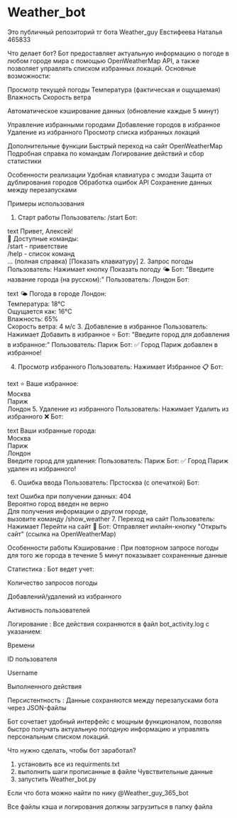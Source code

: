 # Weather_bot
Это публичный репозиторий тг бота Weather_guy
Евстифеева Наталья 465833

Что делает бот?
Бот предоставляет актуальную информацию о погоде в любом городе мира с помощью OpenWeatherMap API, а также позволяет управлять списком избранных локаций. Основные возможности:

Просмотр текущей погоды
Температура (фактическая и ощущаемая)
Влажность
Скорость ветра

Автоматическое кэширование данных (обновление каждые 5 минут)

Управление избранными городами
Добавление городов в избранное
Удаление из избранного
Просмотр списка избранных локаций

Дополнительные функции
Быстрый переход на сайт OpenWeatherMap
Подробная справка по командам
Логирование действий и сбор статистики

Особенности реализации
Удобная клавиатура с эмодзи
Защита от дублирования городов
Обработка ошибок API
Сохранение данных между перезапусками


Примеры использования
1. Старт работы
Пользователь: /start
Бот:

text
Привет, Алексей!  
🚀 Доступные команды:  
/start - приветствие  
/help - список команд  
... (полная справка)
[Показать клавиатуру]
2. Запрос погоды
Пользователь: Нажимает кнопку Показать погоду 🌤️
Бот: "Введите название города (на русском):"
Пользователь: Лондон
Бот:

text
🌤️ Погода в городе Лондон:  
Температура: 18°C  
Ощущается как: 16°C  
Влажность: 65%  
Скорость ветра: 4 м/c
3. Добавление в избранное
Пользователь: Нажимает Добавить в избранное ⭐
Бот: "Введите город для добавления в избранное:"
Пользователь: Париж
Бот: ✅ Город Париж добавлен в избранное!

4. Просмотр избранного
Пользователь: Нажимает Избранное 📋
Бот:

text
⭐ Ваше избранное:  
Москва  
Париж  
Лондон
5. Удаление из избранного
Пользователь: Нажимает Удалить из избранного ❌
Бот:

text
Ваши избранные города:  
Москва  
Париж  
Лондон  
Введите город для удаления:
Пользователь: Париж
Бот: ✅ Город Париж удален из избранного!

6. Ошибка ввода
Пользователь: Прстосква (с опечаткой)
Бот:

text
Ошибка при получении данных: 404  
Вероятно город введен не верно  
Для получения информации о другом городе,  
вызовите команду /show_weather
7. Переход на сайт
Пользователь: Нажимает Перейти на сайт 🔗
Бот: Отправляет инлайн-кнопку "Открыть сайт" (ссылка на OpenWeatherMap)

Особенности работы
Кэширование : При повторном запросе погоды для того же города в течение 5 минут показывает сохраненные данные

Статистика : Бот ведет учет:

Количество запросов погоды

Добавлений/удалений из избранного

Активность пользователей

Логирование : Все действия сохраняются в файл bot_activity.log с указанием:

Времени

ID пользователя

Username

Выполненного действия

Персистентность : Данные сохраняются между перезапусками бота через JSON-файлы

Бот сочетает удобный интерфейс с мощным функционалом, позволяя быстро получать актуальную погодную информацию и управлять персональным списком локаций.



Что нужно сделать, чтобы бот заработал?
1) установить все из requirments.txt
2) выполнить шаги прописанные в файле Чувствительные данные
3) запустить Weather_bot.py

Если что бота можно найти по нику @Weather_guy_365_bot

Все файлы кэша и логирования должны загрузиться в папку файла
